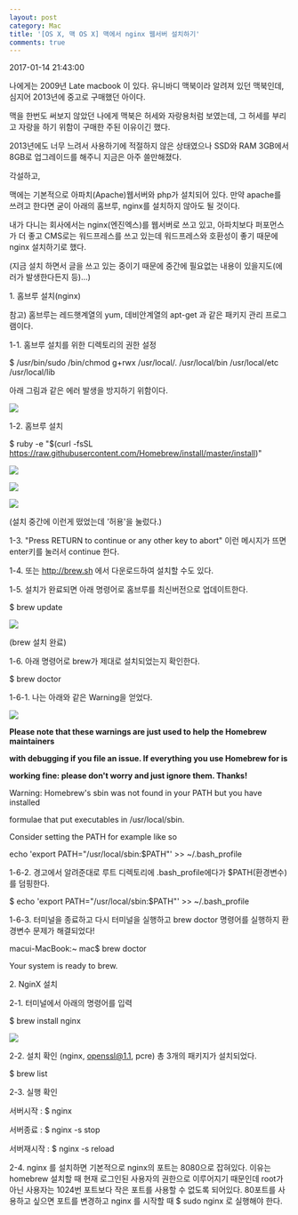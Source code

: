 ```yaml
---
layout: post
category: Mac
title: '[OS X, 맥 OS X] 맥에서 nginx 웹서버 설치하기'
comments: true
---
```


2017-01-14 21:43:00


나에게는 2009년 Late macbook 이 있다. 유니바디 맥북이라 알려져 있던 맥북인데, 심지어 2013년에 중고로 구매했던 아이다.

맥을 한번도 써보지 않았던 나에게 맥북은 허세와 자랑용처럼 보였는데, 그 허세를 부리고 자랑을 하기 위함이 구매한 주된 이유이긴 했다.

2013년에도 너무 느려서 사용하기에 적절하지 않은 상태였으나 SSD와 RAM 3GB에서 8GB로 업그레이드를 해주니 지금은 아주
쓸만해졌다.

  

각설하고,

  

맥에는 기본적으로 아파치(Apache)웹서버와 php가 설치되어 있다. 만약 apache를 쓰려고 한다면 굳이 아래의 홈브루, nginx를
설치하지 않아도 될 것이다.

  

내가 다니는 회사에서는 nginx(엔진엑스)를 웹서버로 쓰고 있고, 아파치보다 퍼포먼스가 더 좋고 CMS로는 워드프레스를 쓰고 있는데
워드프레스와 호환성이 좋기 때문에 nginx 설치하기로 했다.

  

(지금 설치 하면서 글을 쓰고 있는 중이기 때문에 중간에 필요없는 내용이 있을지도(에러가 발생한다든지 등)...)

  

1\. 홈브루 설치(nginx)

참고) 홈브루는 레드햇계열의 yum, 데비안계열의 apt-get 과 같은 패키지 관리 프로그램이다.

  

1-1. 홈브루 설치를 위한 디렉토리의 권한 설정

$ /usr/bin/sudo /bin/chmod g+rwx /usr/local/. /usr/local/bin /usr/local/etc
/usr/local/lib

아래 그림과 같은 에러 발생을 방지하기 위함이다.

  

![][link0]

  

  

  

1-2. 홈브루 설치

$ ruby -e "$(curl -fsSL
https://raw.githubusercontent.com/Homebrew/install/master/install)"

  

![][link1]

  

![][link2]

  

![][link3]

(설치 중간에 이런게 떴었는데 '허용'을 눌렀다.)

  

  

1-3. "Press RETURN to continue or any other key to abort" 이런 메시지가 뜨면 enter키를
눌러서 continue 한다.

  

1-4. 또는 http://brew.sh 에서 다운로드하여 설치할 수도 있다.

  

1-5. 설치가 완료되면 아래 명령어로 홈브루를 최신버전으로 업데이트한다.

$ brew update

  

![][link4]

(brew 설치 완료)

  

1-6. 아래 명령어로 brew가 제대로 설치되었는지 확인한다.

$ brew doctor

  

1-6-1. 나는 아래와 같은 Warning을 얻었다.

  

![][link5]

  

 **Please note that these warnings are just used to help the Homebrew
maintainers**

 **with debugging if you file an issue. If everything you use Homebrew for
is**

 **working fine: please don't worry and just ignore them. Thanks!**

  

Warning: Homebrew's sbin was not found in your PATH but you have installed

formulae that put executables in /usr/local/sbin.

Consider setting the PATH for example like so

  echo 'export PATH="/usr/local/sbin:$PATH"' >> ~/.bash_profile

  

1-6-2. 경고에서 알려준대로 루트 디렉토리에 .bash_profile에다가 $PATH(환경변수)를 덤핑한다.

$ echo 'export PATH="/usr/local/sbin:$PATH"' >> ~/.bash_profile

  

1-6-3. 터미널을 종료하고 다시 터미널을 실행하고 brew doctor 명령어를 실행하지 환경변수 문제가 해결되었다!

macui-MacBook:~ mac$ brew doctor

Your system is ready to brew.

  

2\. NginX 설치

  

2-1. 터미널에서 아래의 명령어를 입력

$ brew install nginx

  

![][link6]

  

2-2. 설치 확인 (nginx, openssl@1.1, pcre) 총 3개의 패키지가 설치되었다.

$ brew list

  

2-3. 실행 확인

서버시작 : $ nginx

서버종료 : $ nginx -s stop

서버재시작 : $ nginx -s reload

  

2-4. nginx 를 설치하면 기본적으로 nginx의 포트는 8080으로 잡혀있다. 이유는 homebrew 설치할 때 현재 로그인된
사용자의 권한으로 이루어지기 때문인데 root가 아닌 사용자는 1024번 포트보다 작은 포트를 사용할 수 없도록 되어있다. 80포트를
사용하고 싶으면 포트를 변경하고 nginx 를 시작할 때 $ sudo nginx 로 실행해야 한다.


[link0]:https://t1.daumcdn.net/cfile/tistory/2316FD43587A1BB106
[link1]:https://t1.daumcdn.net/cfile/tistory/241BD143587A1BAE29
[link2]:https://t1.daumcdn.net/cfile/tistory/27474643587A1BB209
[link3]:https://t1.daumcdn.net/cfile/tistory/2334CC43587A1BB326
[link4]:https://t1.daumcdn.net/cfile/tistory/26412343587A1BB421
[link5]:https://t1.daumcdn.net/cfile/tistory/222E7445587A1BB61C
[link6]:https://t1.daumcdn.net/cfile/tistory/22480945587A1BB61B
